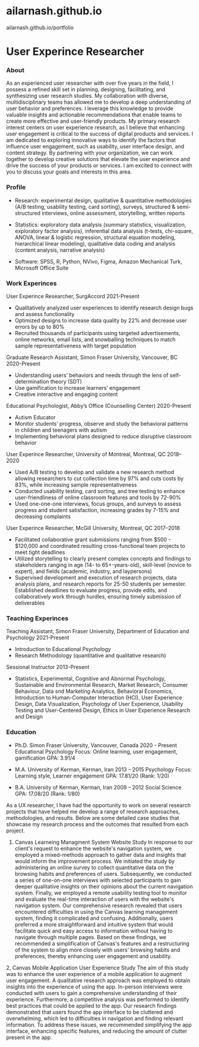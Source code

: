 # ailarnash.github.io
ailarnash.github.io/portfolio

# User Experince Researcher

### About
As an experienced user researcher with over five years in the field, I possess a refined skill set in planning, designing, facilitating, and synthesizing user research studies. My collaboration with diverse, multidisciplinary teams has allowed me to develop a deep understanding of user behavior and preferences. I leverage this knowledge to provide valuable insights and actionable recommendations that enable teams to create more effective and user-friendly products. My primary research interest centers on user experience research, as I believe that enhancing user engagement is critical to the success of digital products and services. I am dedicated to exploring innovative ways to identify the factors that influence user engagement, such as usability, user interface design, and content strategy. By partnering with your organization, we can work together to develop creative solutions that elevate the user experience and drive the success of your products or services. I am excited to connect with you to discuss your goals and interests in this area.

### Profile
- Research: experimental design, qualitative & quantitative methodologies (A/B testing, usability testing, card sorting), surveys, structured & semi-structured interviews, online assessment, storytelling, written reports

- Statistics: exploratory data analysis (summary statistics, visualization, exploratory factor analysis), inferential data analysis (t-tests, chi-square, ANOVA, linear & logistic regression, structural equation modeling, hierarchical linear modeling), qualitative data coding and analysis (content analysis, narrative analysis)

- Software: SPSS, R, Python, NVivo, Figma, Amazon Mechanical Turk, Microsoft Office Suite

### Work Experinces
User Experince Researcher, SurgAccord 2021-Present
- Qualitatively analyzed user experiences to identify research design bugs and assess functionality
- Optimized designs to increase data quality by 22% and decrease user errors by up to 80%
- Recruited thousands of participants using targeted advertisements, online networks, email lists, and snowballing techniques to match sample representativeness with target population

Graduate Research Assistant, Simon Fraser University, Vancouver, BC 2020-Present
- Understanding users’ behaviors and needs through the lens of self-determination theory (SDT)
- Use gamification to increase learners’ engagement
- Creative interactive and engaging content

Educational Psychologist, Abby’s Office (Counselling Center) 2020-Present
- Autism Educator
- Monitor students’ progress, observe and study the behavioral patterns in children and teenagers with autism
- Implementing behavioral plans designed to reduce disruptive classroom behavior

User Experince Researcher, University of Montreal, Montreal, QC 2018–2020
- Used A/B testing to develop and validate a new research method allowing researchers to cut collection time by 97% and cuts costs by 83%, while increasing sample representativeness
- Conducted usability testing, card sorting, and tree testing to enhance user-friendliness of online classroom features and tools by 72-90%
- Used one-one-one interviews, focus groups, and surveys to assess progress and student satisfaction, increasing grades by 7-15% and decreasing complaints

User Experince Researcher, McGill University, Montreal, QC 2017–2018
- Facilitated collaborative grant submissions ranging from $500 - $120,000 and coordinated resulting cross-functional team projects to meet tight deadlines
- Utilized storytelling to clearly present complex concepts and findings to stakeholders ranging in age (14- to 65+-years-old), skill-level (novice to expert), and fields (academic, industry, and laypersons)
- Supervised development and execution of research projects, data analysis plans, and research reports for 25-50 students per semester. Established deadlines to evaluate progress, provide edits, and collaboratively work through hurdles, ensuring timely submission of deliverables

### Teaching Experinces
Teaching Assistant, Simon Fraser University, Department of Education and Psychology 2021-Present
- Introduction to Educational Psychology
- Research Methodology (quantitative and qualitative research)

Sessional Instructor 2013-Present
- Statistics, Experimental, Cognitive and Abnormal Psychology, Sustainable and Environmental Research, Market Research, Consumer Behaviour, Data snd Marketing Analytics, Behavioral Economics, Introduction to Human-Computer Interaction (HCI), User Experience Design, Data Visualization, Psychology of User Experience, Usability Testing and User-Centered Design, Ethics in User Experience Research and Design

### Education
- Ph.D.	Simon Fraser University, Vancouver, Canada 2020 - Present
Educational Psychology
	Focus:  Online learning, user engagement, gamification
GPA: 3.91/4

- M.A.	University of Kerman, Kerman, Iran 2013 – 2015
	Psychology
	Focus:  Learning style, Learner engagement
GPA: 17.81/20 (Rank: 1/20)

- B.A.	University of Kerman, Kerman, Iran 2009 – 2012
	Social Science
	GPA: 17.08/20 (Rank: 1/80)
	
	
	
As a UX researcher, I have had the opportunity to work on several research projects that have helped me develop a range of research approaches, methodologies, and results. 
Below are some detailed case studies that showcase my research process and the outcomes that resulted from each project.

1. Canvas Learneing Managment System Website Study
In response to our client's request to enhance the website's navigation system, we employed a mixed-methods approach to gather data and insights that would inform the improvement process. We initiated the study by administering an online survey to collect quantitative data on the browsing habits and preferences of users. Subsequently, we conducted a series of one-on-one interviews with selected participants to gain deeper qualitative insights on their opinions about the current navigation system. Finally, we employed a remote usability testing tool to monitor and evaluate the real-time interaction of users with the website's navigation system. Our comprehensive research revealed that users encountered difficulties in using the Canvas learning management system, finding it complicated and confusing. Additionally, users preferred a more straightforward and intuitive system that would facilitate quick and easy access to information without having to navigate through multiple pages. Based on these findings, we recommended a simplification of Canvas's features and a restructuring of the system to align more closely with users' browsing habits and preferences, thereby enhancing user engagement and usability.

2, Canvas Mobile Application User Experience Study
The aim of this study was to enhance the user experience of a mobile application to augment user engagement. A qualitative research approach was employed to obtain insights into the experience of using the app. In-person interviews were conducted with users to gain a comprehensive understanding of their experience. Furthermore, a competitive analysis was performed to identify best practices that could be applied to the app. Our research findings demonstrated that users found the app interface to be cluttered and overwhelming, which led to difficulties in navigation and finding relevant information. To address these issues, we recommended simplifying the app interface, enhancing specific features, and reducing the amount of clutter present in the app.
	
	

